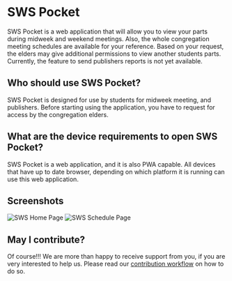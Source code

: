 # SWS Pocket

SWS Pocket is a web application that will allow you to view your parts during midweek and weekend meetings. Also, the whole congregation meeting schedules are available for your reference. Based on your request, the elders may give additional permissions to view another students parts. Currently, the feature to send publishers reports is not yet available.

## Who should use SWS Pocket?

SWS Pocket is designed for use by students for midweek meeting, and publishers. Before starting using the application, you have to request for access by the congregation elders.

## What are the device requirements to open SWS Pocket?

SWS Pocket is a web application, and it is also PWA capable. All devices that have up to date browser, depending on which platform it is running can use this web application.

## Screenshots

![SWS Home Page](https://github.com/sws2apps/sws-pocket/img/sws-pocket-home.png "SWS Home Page")
![SWS Schedule Page](https://github.com/sws2apps/sws-pocket/img/sws-pocket-schedule.png "SWS Schedule Page")

## May I contribute?

Of course!!! We are more than happy to receive support from you, if you are very interested to help us. Please read our [contribution workflow](https://github.com/sws2apps/sws-pocket/blob/main/CONTRIBUTING.md) on how to do so.
